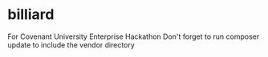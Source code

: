 # billiard
For Covenant University Enterprise Hackathon
Don't forget to run composer update to include the vendor directory
